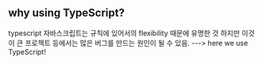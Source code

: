 ## why using TypeScript?

typescript
자바스크립트는 규칙에 있어서의 flexibility 때문에 유명한 것
하지만 이것이 큰 프로젝트 등에서는 많은 버그를 만드는 원인이 될 수 있음.
---> here we use TypeScript!

